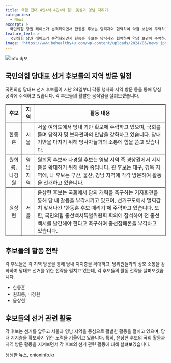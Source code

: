```yaml
---
title: 국힘 전대 4인4색 4인4색 힘! 民심과 영남 때리기
categories:
  - News
excerpt: >
  국민의힘 당권 레이스가 본격화되면서 한동훈 후보는 당직자와 협력하여 약점 보완에 주력하고, 나경원·원희룡 후보는 영남권을 방문하며 지지 층 결집에 주력했다. 또한 윤상현 후보는 윤·한 갈등을 부각하며 당심을 흔들기 위한 전략을 펼치고 있다. 당내 기반이 취약한 한동훈 후보는 국회를 돌며 당직자와 보좌관들을 만나 당내 기반을 다지고 있다. 이에 대응해 나경원·원희룡 후보는 각각 영남권을 방문하며 지지 층을 모으는 전략을 구사하고 있다. 또한 윤상현 후보는 윤·한 갈등을 부각하며 당내에서의 위치를 강화시키려는 전략을 펼치고 있다.
feature_text: >
  국민의힘 당권 레이스가 본격화되면서 한동훈 후보는 당직자와 협력하여 약점 보완에 주력하고, 나경원·원희룡 후보는 영남권을 방문하며 지지 층 결집에 주력했다. 또한 윤상현 후보는 윤·한 갈등을 부각하며 당심을 흔들기 위한 전략을 펼치고 있다. 당내 기반이 취약한 한동훈 후보는 국회를 돌며 당직자와 보좌관들을 만나 당내 기반을 다지고 있다. 이에 대응해 나경원·원희룡 후보는 각각 영남권을 방문하며 지지 층을 모으는 전략을 구사하고 있다. 또한 윤상현 후보는 윤·한 갈등을 부각하며 당내에서의 위치를 강화시키려는 전략을 펼치고 있다.
image: 'https://www.behealthy4u.com/wp-content/uploads/2024/06/news.jpg'
---
```


<p><img src="https://www.behealthy4u.com/wp-content/uploads/2024/06/news.jpg" alt="info 속보" /></p>

<h2 data-ke-size="size26">국민의힘 당대표 선거 후보들의 지역 방문 일정</h2>

<p data-ke-size="size16">국민의힘 당대표 선거 후보들이 지난 24일부터 각종 행사와 지역 방문 등을 통해 당심 공략에 주력하고 있습니다. 각 후보들의 활발한 움직임을 살펴보겠습니다.</p>

<table style="width: 100%;" border="1">
<tbody>
<tr>
<td style="text-align: center; height: 17px;"><b>후보</b></td>
<td style="text-align: center; height: 17px;"><b>지역</b></td>
<td style="text-align: center; height: 17px;"><b>활동 내용</b></td>
</tr>
<tr>
<td style="text-align: center; height: 17px;">한동훈</td>
<td style="text-align: center; height: 17px;">서울</td>
<td>서울 여의도에서 당내 기반 확보에 주력하고 있으며, 국회를 돌며 당직자 및 보좌관과의 만남을 강화하고 있습니다. 당내 기반을 다지기 위해 당사자들과의 소통에 힘을 쏟고 있습니다.</td>
</tr>
<tr>
<td style="text-align: center; height: 17px;">원희룡, 나경원</td>
<td style="text-align: center; height: 17px;">영남 지역</td>
<td>원희룡 후보와 나경원 후보는 영남 지역 즉 경상권에서 지지층을 확대하기 위해 활동 중입니다. 원 후보는 대구, 경북 지역에, 나 후보는 부산, 울산, 경남 지역에 각각 방문하여 활동을 전개하고 있습니다.</td>
</tr>
<tr>
<td style="text-align: center; height: 17px;">윤상현</td>
<td style="text-align: center; height: 17px;">서울</td>
<td>윤상현 후보는 국회에서 당의 개혁을 촉구하는 기자회견을 통해 당 내 갈등을 부각시키고 있으며, 선거구도에서 멀찌감치 앞서나간 '한동훈 후보 때리기'에 주력하고 있습니다. 또한, 국민의힘 총선백서특별위원회 회의에 참석하여 전 총선백서를 발간해야 한다고 촉구하며 총선참패론을 부각하고 있습니다.</td>
</tr>
</tbody>
</table>

<h2 data-ke-size="size26">후보들의 활동 전략</h2>

<p data-ke-size="size16">각 후보들은 각 지역 방문을 통해 당내 지지층을 확대하고, 당위원들과의 상호 소통을 강화하며 당대표 선거를 위한 전략을 펼치고 있는데, 각 후보들의 활동 전략을 살펴보겠습니다.</p>

<ul>
<li>한동훈</li>
<li>원희룡, 나경원</li>
<li>윤상현</li>
</ul>

<h2 data-ke-size="size26">후보들의 선거 관련 활동</h2>

<p data-ke-size="size16">각 후보는 선거를 앞두고 서울과 영남 지역을 중심으로 활발한 활동을 펼치고 있으며, 당내 지지층을 확보하기 위한 노력을 기울이고 있습니다. 특히, 윤상현 후보의 국회 활동과 지역 방문 활동을 지켜보면서 각 후보의 선거 관련 활동에 대해 살펴보겠습니다.</p>
생생한 뉴스, <a href="https://onioninfo.kr" rel="dofollow">onioninfo.kr</a>


